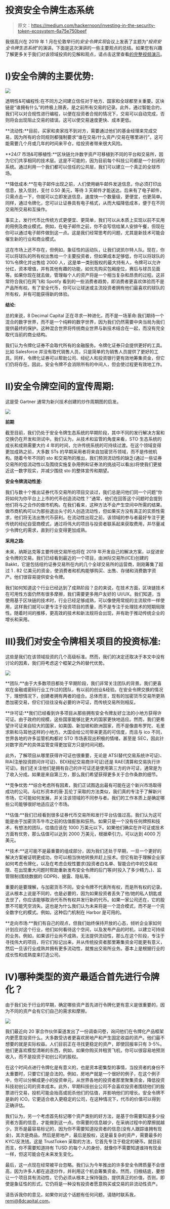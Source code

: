 # 投资安全令牌生态系统

> 原文：<https://medium.com/hackernoon/investing-in-the-security-token-ecosystem-6a75e750beef>

我很高兴在 2019 年 1 月在伦敦举行的*安全令牌实现*会议上发表了主题为“*投资安全令牌生态系统*”的演讲。下面是这次演讲的一些主要观点的总结。如果您有兴趣了解更多关于我们对该领域投资的见解和观点，请点击这里查看[的完整视频演示](https://www.youtube.com/watch?v=Wko4bZtEQmA)。

# **I)安全令牌的主要优势:**

![](img/b33c1f17853cc4c1406eb2374e28501e.png)

透明性&可编程性:在不同方之间建立信任对于地方、国家和全球都至关重要。区块链是“谁拥有什么”的终极上限表，是之前所有交易的记录。此外，通过智能合约，我们可以对合规性进行编程，以便在投资者合规的情况下，交易可以自动完成，否则将会出现阻止交易的错误。这可以使交易速度更快、成本更低。

**流动性:**目前，买家和卖家找不到对方，需要通过他们的基金经理来完成交易，因为所有的合同规则都强制要求“谁在交易/什么资产/交易在哪里进行”。这可能需要几个月或几年的时间来平仓，给投资者带来很大风险。

**24/7 市场&可移植性:**区块链允许数字资产可移植到不同的平台和交易所，因为它们共享相同的技术层。这是不可能的，因为目前每个科技公司都是一个封闭的系统。通过利用一个我们都可以信任的公共层，我们可以建立一个真正的全球市场。

**降低成本:**在电子邮件出现之前，人们使用蜗牛邮件发送信息，你必须打印出信息，放入信封，支付 0.50 美元，等待 3 天邮件才能送达。后来有了电子邮件，只需点击一下，你就可以立即发送信息，速度快一个数量级，更便宜，也更简单。同样，通过令牌化，您可以让证券具有电子格式，从而大幅降低成本，便于在不同交易所交易和互操作。

事实上，发行代币比传统方式更便宜、更简单，我们可以从本质上实现以前不实用的用例及商业模式。例如，在电子邮件之前，你不会写信给某人安排午餐，但现在你可以通过电子邮件做到这一点。这是我们经常思考的问题，尤其是新技术可能会催生新的行业和商业模式。

这在市场上还不存在，但例如，象征性的运动队，让我们说凯尔特人队。现在，你可以将球队的所有权出售给一个主要投资者，但如果成本足够低，你可以将球队的 10%令牌化并出售给 2000 人，这是单一类别股权的最大持有人，令牌可以允许分红，资本增值，并有其他有趣的功能，如优先购买包厢座位，赛后与球员见面等。如果你现在就去做，管理每个人的资产将是一个相当复杂和昂贵的过程。这非常符合我们在网飞和 Spotify 看到的一些消费者趋势，即消费者更喜欢体验而不是产品所有权。有了安全代币，你可以让球迷或主流投资者拥有他们最喜欢的球队的所有权，并有可能获得新的体验。

**结论:**

总的来说，8 Decimal Capital 正在寻求一种进化，而不是一场革命:我们期待一个混合的数字世界，而不是一个纯粹的数字世界，因为我们仍然需要中央当局为我们提供最终的保护。这种混合世界将传统商业世界与新技术结合在一起，而没有完全取代当前的商业结构。

我们认为令牌化证券不会取代所有的金融服务。令牌化证券只会提供更好的工具。比如 Salesforce 并没有取代销售人员，只是简单的为销售人员提供了更好的工具。同样，令牌化证券可以帮助公司、经纪人和投资银行更有效地筹集资金，但它们仍将存在。因此，安全令牌不会消除所有的中间人，但会使过程更有效地工作。

# II)安全令牌空间的宣传周期:

这是受 Gartner 通常为新兴技术创建的炒作周期图的启发。

![](img/b4810a987cfdabb68a9f34f661570202.png)

**前期**

截至目前，我们仍处于安全令牌生态系统的早期阶段，其中不同的发行解决方案和交换仍在开发和测试中。我们认为，从技术和监管的角度来看，STO 生态系统的成长和成熟需要大约 4 年的时间，允许传统系统的可持续过渡。在这个领域变得更加成熟之前，大多数 STs 的早期采用者将来自加密货币领域，而不是传统机构。随着今年不同的 sto 和交易所的推出，我们预测流动性的缺乏(通过一些证券交易所的低流动性以及围绕实施复杂用例和证券法的挑战可以看出)将使我们更接近这一数字现实，并减少围绕 sto 的整体宣传和期望。

**安全令牌流动性差:**

我们与数十个推出证券代币交易所的项目交谈过，我们总是问他们同一个问题“你将如何为你平台上上市的代币创造流动性？”通常，他们在回答这个问题时会提到他们将与之合作的做市机构。在我们看来，这种方法不会产生空间中所需的结果。做市商机构可以为那些退出头寸的人创造流动性，但如果买方没有真正的实质性需求，他们将无法出售代币获利。在流动性出现之前，该领域的参与者最好专注于更传统的经纪自营商模式，通过将伟大的项目与投资者联系起来获取费用，并尽量减少令牌化的需求，直到行业变得更加成熟。

**采用之路:**

未来，纳斯达克等主要传统交易所也将在 2019 年开发自己的解决方案，以促进安全令牌的交易。我们已经看到最近的一个项目，由洲际交易所(ICE)创建的 Bakkt，它是包括纽约证券交易所在内的几个全球交易所的运营商，刚刚筹集了超过 1 . 82 亿美元的资金，使消费者和机构能够购买、出售、存储和消费数字资产。他们很容易提供安全令牌。

我们如何知道这个行业已经达到了成熟阶段？总的来说，在技术方面，区块链技术在可用性方面仍然有很多摩擦，我们需要更多用户友好的 UI/UX。我们知道，当使用基于区块链的技术时，行业已经足够成熟，可以像使用常规的主流软件一样使用，这样我们就可以更专注于投资项目的质量，而不是专注于处理技术的短期局限性。随着时间的推移，更高效的技术和新法规将会出现，并有助于推动传统企业的增长和采用。

# III)我们对安全令牌相关项目的投资标准:

这些是我们在该领域投资的几个高级标准。然而，我们的决定还取决于本文中没有讨论的因素，我们将考虑这个框架之外的替代优势。

![](img/bb1ded927bbc1fbb2912386fe07d6d63.png)

**团队:**由于大多数项目都处于早期阶段，我们非常关注团队的背景。我们更喜欢在金融或密码行业工作过的团队，有以前的创业&经验。在安全令牌交换的情况下，理想情况下，创建者拥有两者的组合。总体而言，现有的加密货币交易所更熟悉加密交易，但它们往往没有必要的许可证，而传统交易所则相反。

**许可证:**我们已经看到许多项目从那些拥有安全令牌友好立法的小地方获得许可证。由于政府的规模，这些国家能够比更大的国家更快地适应。然而，我们更希望许可证来自较大的国家，如美国、新加坡和欧洲国家，而不是像直布罗陀、毛里求斯和马耳他这样的小地方。大国会给公司带来更高的可信度，而且与 ico 不同，世界各地的许多监管机构都对 STO 市场表现出积极的情绪，甚至是 SEC，因此针对数字资产的具体监管变得更加官方只是时间问题。

此外，了解项目从哪里获得许可证也很重要，无论是 ATS(替代交易系统许可证)、RIA(注册投资顾问许可证)、BD(经纪交易商许可证)还是 RAE(清算和交易执行许可证)。我们还关注他们是拥有自己的许可证还是使用第三方的许可证，通常是为了收入分成。如果是来自第三方，那么我们希望获得更多关于合作条款的细节。

**竞争优势:**综合考虑所有因素，我们正试图选出最有可能在这个新兴市场取得成功的公司。与红杉资本的唐·瓦伦丁采取的方法类似，我们真的专注于了解新兴市场，它可能如何发展，并关注该领域的不同参与者。我们的工作本质上是确定哪些公司能够很好地适应这个市场。

**估值:**我们已经看到很多证券代币交易所和发行平台估值过高。我们认为这可能是由于加密货币牛市之前的估值膨胀和狂热。如果只是一个没有任何牌照和技术，有想法的团队，估值应该在 1000 万美元以下。如果他们确实在许可证或技术方面有优势，那么估值可以达到 2000 万美元，根据牵引力，可以达到 4000 万美元。

**技术:**这可能不是最重要的组成部分，因为我们还处于早期，一旦一个更好的解决方案被证明更成功，你可以相当快地转换并赶上技术。但它有助于理解企业家如何考虑令牌化，以及在考虑合规性要求(投资者白名单、智能合约中的交易权限、在出现重大问题时帮助重新发布安全令牌的后门等)时投入了多少精力。)、监管限制(围绕数据的 GDPR)、披露、隐私等。

重要的是要理解，与加密货币不同，安全令牌不代表所有权，而是所有权的记录。这从根本上说是不同的，也是必要的，因为如果投资者丢失了他/她的私人钥匙或去世了，你应该能够取消代币所有权并发行新的代币。如果一家公司还在，它的股票不可能凭空消失。这也是为什么我们认为未来将是一个混合模式，而不是一个完全数字化的模式。例如，这种后门机制在 Harbor 是可用的。

**走向市场:**我们有自己的观点，但我们始终保持开放的心态，倾听企业家如何计划应对这个行业，他们如何看待这个空间，以及发布产品的时机，以建立可持续的业务。例如，如果该行业尚不成熟，无法提供流动性，那么在这个阶段，专注于寻找伟大的项目，将它们标记出来，并从传统投资者那里筹集资金可能更有意义，然后一旦该行业成熟并拥有更多流动性，就推出交易所业务。基本上是根据行业的成长性和成熟度来打造公司。

# IV)哪种类型的资产最适合首先进行令牌化？

由于我们处于行业的早期，确定哪些资产首先进行令牌化更有意义是很重要的，因为不同的资产会有它们自己的需求和摩擦。

![](img/349729d8c32af5b7f28656a8fa5cffe1.png)

我们最近向 20 家合作伙伴渠道发出了一份调查问卷，询问他们在令牌化产品框架内更愿意投资什么。大多数受访者更喜欢房地产和产生固定收益的资产。他们最不想要的就是实际权益。人们目前正在寻找更稳定的资产，即使回报率只有 3-5%。他们更喜欢模型清晰的东西，例如，如果你购买并租赁飞机，你可以很容易地预测收入，而不是投资于初创公司的股权。

在这个时间点进行令牌化是有意义的，也是资本密集型的事情，当投资者的身份不太重要时，只要它们是合法的。例如，房地产就是一个很好的例子，在这个例子中，你可以分解成更小的投资单元，从世界各地的投资者那里聚集资金，降低投资科技初创公司的资本成本。此外，早期科技创业公司不会喜欢投资者围绕他们的股票进行交易，投机可能会抬高或扼杀他们的估值，并影响他们的增长。安全令牌不是新的 ICO。它更适合收入更稳定的公司，在这种情况下，代币的价值可以得到正确评估。

我们认为，另一个考虑首先标记哪个资产类别的好方法，是基于你需要知道多少投资者方面的信息，才能做到这一点。你需要的信息越少，在采纳过程中的摩擦就越少。货币是最容易标记的，因为你不需要知道投资者的信息(没有人跟踪谁拥有现金)，其次是商品，然后是房地产，最后是股权，这是最复杂的资产，需要最多的 KYC/反洗钱。这是 TrustToken 采取的方法，它首先专注于稳定的硬币。就目前而言，你不需要知道持有 TUSD 的每个人的身份，就像你不需要知道谁持有现金一样，但这可能会在未来发生变化。

最后，这一点现在经常被平台忽略。我们认为今年推出的许多安全令牌质量不会很高，因为许多人都在追逐炒作，并利用这个机会筹集资金。然而，归根结底，要想让一个项目具有流动性，它仍必须从根本上保持强劲，提供真正的价值，否则，即使是象征性的形式，它仍将是一种没有投资者愿意购买或交易的非流动性资产。

请告诉我你的意见，如果你对这个话题有任何问题，请随时联系我，remi@8dcapital.com。